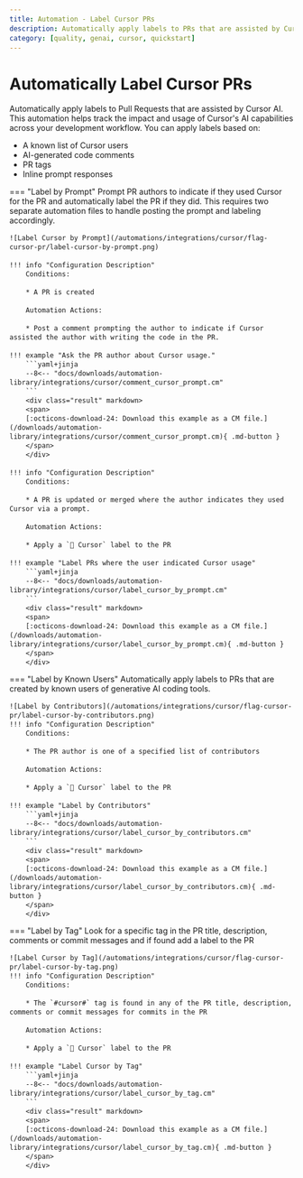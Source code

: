 ```yaml
---
title: Automation - Label Cursor PRs
description: Automatically apply labels to PRs that are assisted by Cursor
category: [quality, genai, cursor, quickstart]
---
```


# Automatically Label Cursor PRs
<!-- --8<-- [start:example]-->
Automatically apply labels to Pull Requests that are assisted by Cursor AI. This automation helps track the impact and usage of Cursor's AI capabilities across your development workflow. You can apply labels based on:

- A known list of Cursor users
- AI-generated code comments
- PR tags
- Inline prompt responses

=== "Label by Prompt"
    Prompt PR authors to indicate if they used Cursor for the PR and automatically label the PR if they did. This requires two separate automation files to handle posting the prompt and labeling accordingly.

    ![Label Cursor by Prompt](/automations/integrations/cursor/flag-cursor-pr/label-cursor-by-prompt.png)

    !!! info "Configuration Description"
        Conditions:

        * A PR is created

        Automation Actions:

        * Post a comment prompting the author to indicate if Cursor assisted the author with writing the code in the PR.

    !!! example "Ask the PR author about Cursor usage."
        ```yaml+jinja
        --8<-- "docs/downloads/automation-library/integrations/cursor/comment_cursor_prompt.cm"
        ```
        <div class="result" markdown>
        <span>
        [:octicons-download-24: Download this example as a CM file.](/downloads/automation-library/integrations/cursor/comment_cursor_prompt.cm){ .md-button }
        </span>
        </div>

    !!! info "Configuration Description"
        Conditions:

        * A PR is updated or merged where the author indicates they used Cursor via a prompt.

        Automation Actions:

        * Apply a `🤖 Cursor` label to the PR

    !!! example "Label PRs where the user indicated Cursor usage"
        ```yaml+jinja
        --8<-- "docs/downloads/automation-library/integrations/cursor/label_cursor_by_prompt.cm"
        ```
        <div class="result" markdown>
        <span>
        [:octicons-download-24: Download this example as a CM file.](/downloads/automation-library/integrations/cursor/label_cursor_by_prompt.cm){ .md-button }
        </span>
        </div>

=== "Label by Known Users"
    Automatically apply labels to PRs that are created by known users of generative AI coding tools.

    ![Label by Contributors](/automations/integrations/cursor/flag-cursor-pr/label-cursor-by-contributors.png)
    !!! info "Configuration Description"
        Conditions:

        * The PR author is one of a specified list of contributors

        Automation Actions:

        * Apply a `🤖 Cursor` label to the PR

    !!! example "Label by Contributors"
        ```yaml+jinja
        --8<-- "docs/downloads/automation-library/integrations/cursor/label_cursor_by_contributors.cm"
        ```
        <div class="result" markdown>
        <span>
        [:octicons-download-24: Download this example as a CM file.](/downloads/automation-library/integrations/cursor/label_cursor_by_contributors.cm){ .md-button }
        </span>
        </div>

=== "Label by Tag"
    Look for a specific tag in the PR title, description, comments or commit messages and if found add a label to the PR

    ![Label Cursor by Tag](/automations/integrations/cursor/flag-cursor-pr/label-cursor-by-tag.png)
    !!! info "Configuration Description"
        Conditions:

        * The `#cursor#` tag is found in any of the PR title, description, comments or commit messages for commits in the PR

        Automation Actions:

        * Apply a `🤖 Cursor` label to the PR

    !!! example "Label Cursor by Tag"
        ```yaml+jinja
        --8<-- "docs/downloads/automation-library/integrations/cursor/label_cursor_by_tag.cm"
        ```
        <div class="result" markdown>
        <span>
        [:octicons-download-24: Download this example as a CM file.](/downloads/automation-library/integrations/cursor/label_cursor_by_tag.cm){ .md-button }
        </span>
        </div>
<!-- --8<-- [end:example]-->
